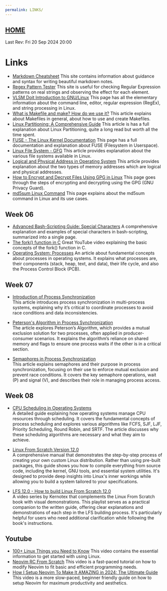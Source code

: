 ```yaml
---
permalink: LINKS/
---
```


## [HOME](../)

Last Rev: Fri 20 Sep 2024 20:00

# Links

- [Markdown Cheatsheet](https://github.com/lifeparticle/Markdown-Cheatsheet)
  This site contains information about guidance and syntax for writing beautiful markdown notes.
- [Regex Pattern Tester](https://regexr.com/)
  This site is useful for checking Regular Expression patterns on real strings and observing the effect for each element.
- [VLSM Doit Introduction to GNU/Linux](https://doit.vlsm.org/038.html)
  This page has all the elementary information about the command line, editor, regular expression (RegEx), and string processing in Linux.
- [What is Makefile and make? How do we use it?](https://medium.com/@ayogun/what-is-makefile-and-make-how-do-we-use-it-3828f2ee8cb)
  This article explains about Makefiles in general, about how to use and create Makefiles.
- [Linux Partitioning: A Comprehensive Guide](https://harsh05.medium.com/linux-partitioning-a-comprehensive-guide-64b8618cb3f3#:~:text=Disk%20Partitioning%20is%20the%20process,partitions%20in%20the%20partition%20table.)
  This article is has a full explanation about Linux Partitioning, quite a long read but worth all the time spent.
- [FUSE - The Linux Kernel Documentation](https://www.kernel.org/doc/html/next/filesystems/fuse.html)
  This page has a full documentation and explanation about FUSE (Filesystem in Userspace).
- [Linux File System - GFG](https://www.geeksforgeeks.org/linux-file-system/)
  This article provides explanation about the various file systems available in Linux.
- [Logical and Physical Address in Operating System](https://www.geeksforgeeks.org/logical-and-physical-address-in-operating-system/)
  This article provides explanation about the two types of memory addresses which are logical and physical addresses.
- [How to Encrypt and Decrypt Files Using GPG in Linux](https://www.tecmint.com/gpg-encrypt-decrypt-files/)
  This page goes through the steps of encrypting and decrypting using the GPG (GNU Privacy Guard).
- [md5sum Linux Command](https://www.geeksforgeeks.org/md5sum-linux-command/)
  This page explains about the md5sum command in Linux and its use cases.

## Week 06

- [Advanced Bash-Scripting Guide: Special Characters](https://linux.die.net/abs-guide/special-chars.html)
  A comprehensive explanation and examples of special characters in bash-scripting, summarized into a single page.
- [The fork() function in C](https://www.youtube.com/watch?v=cex9XrZCU14)
  Great YouTube video explaining the basic concepts of the fork() function in C.
- [Operating System: Processes](https://www.tutorialspoint.com/operating_system/os_processes.htm)
  An article about fundamental concepts about processes in operating systems. It explains what processes are, their components (stack, heap, text, and data), their life cycle, and also the Process Control Block (PCB).

## Week 07

- [Introduction of Process Synchronization](https://www.geeksforgeeks.org/introduction-of-process-synchronization/)<br>
  This article introduces process synchronization in multi-process systems, explaining why it’s critical to coordinate processes to avoid race conditions and data inconsistencies.

- [Peterson's Algorithm in Process Synchronization](https://www.geeksforgeeks.org/petersons-algorithm-in-process-synchronization/)<br>
  The article explores Peterson’s Algorithm, which provides a mutual exclusion solution for two processes, often applied in producer-consumer scenarios. It explains the algorithm’s reliance on shared memory and flags to ensure one process waits if the other is in a critical section.

- [Semaphores in Process Synchronization](https://www.geeksforgeeks.org/semaphores-in-process-synchronization/)<br>
  This article explains semaphores and their purpose in process synchronization, focusing on their use to enforce mutual exclusion and prevent race conditions. It covers the key semaphore operations, wait (P) and signal (V), and describes their role in managing process access.

## Week 08

- [CPU Scheduling in Operating Systems](https://www.geeksforgeeks.org/cpu-scheduling-in-operating-systems/)<br>
  A detailed guide explaining how operating systems manage CPU resources through scheduling. It covers the fundamental concepts of process scheduling and explores various algorithms like FCFS, SJF, LJF, Priority Scheduling, Round Robin, and SRTF. The article discusses why these scheduling algorithms are necessary and what they aim to achieve.

- [Linux From Scratch Version 12.0](https://www.linuxfromscratch.org/lfs/view/12.0/)<br>
  A comprehensive manual that demonstrates the step-by-step process of creating your own custom Linux distribution. Rather than using pre-built packages, this guide shows you how to compile everything from source code, including the kernel, GNU tools, and essential system utilities. It's designed to provide deep insights into Linux's inner workings while allowing you to build a system tailored to your specifications.

- [LFS 12.0 - How to build Linux From Scratch 12.0](https://www.youtube.com/playlist?list=PLyc5xVO2uDsDzdT8lkx430hZ-gY69wgS3)<br>
  A video series by Kernotex that complements the Linux From Scratch book with visual demonstrations. This playlist serves as a practical companion to the written guide, offering clear explanations and demonstrations of each step in the LFS building process. It's particularly helpful for users who need additional clarification while following the book's instructions.

## Youtube

- [100+ Linux Things you Need to Know](https://youtu.be/LKCVKw9CzFo?si=kh_yYsj057LV4vv0)
  This video contains the essential information to get started with using Linux.
- [Neovim RC From Scratch](https://youtu.be/w7i4amO_zaE?si=8SUhMyhojoPkyB2N)
  This video is a fast-paced tutorial on how to modify Neovim to fit basic and efficient programming needs.
- [How I Setup Neovim To Make It AMAZING in 2024: The Ultimate Guide](https://youtu.be/6pAG3BHurdM?si=s3TAqhzsRcc5L_3a)
  This video is a more slow-paced, beginner friendly guide on how to setup Neovim for maximum productivity and aesthetics.
